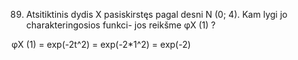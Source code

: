 89. Atsitiktinis dydis X pasiskirstęs pagal desni N (0; 4). Kam lygi jo charakteringosios funkci-
jos reikšme φX (1) ?

φX (1) = exp(-2t^2) = exp(-2*1^2) = exp(-2)